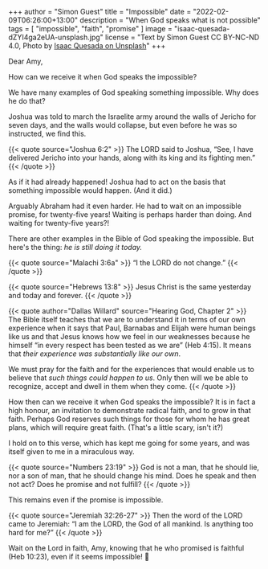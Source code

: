 +++
author = "Simon Guest"
title = "Impossible"
date = "2022-02-09T06:26:00+13:00"
description = "When God speaks what is not possible"
tags = [ "impossible", "faith", "promise" ]
image = "isaac-quesada-dZYI4ga2eUA-unsplash.jpg"
license = "Text by Simon Guest CC BY-NC-ND 4.0, Photo by [Isaac Quesada on Unsplash](https://unsplash.com/photos/dZYI4ga2eUA)"
+++

Dear Amy,

How can we receive it when God speaks the impossible?

We have many examples of God speaking something impossible. Why does he do that?

Joshua was told to march the Israelite army around the walls of Jericho for seven days, and the walls would collapse, but even before he was so instructed, we find this.

{{< quote source="Joshua 6:2" >}}
The LORD said to Joshua, “See, I have delivered Jericho into your hands, along with its king and its fighting men.”
{{< /quote >}}

As if it had already happened! Joshua had to act on the basis that something impossible would happen. (And it did.)

Arguably Abraham had it even harder. He had to wait on an impossible promise, for twenty-five years! Waiting is perhaps harder than doing. And waiting for twenty-five years?!

There are other examples in the Bible of God speaking the impossible. But here's the thing: _he is still doing it today._

{{< quote source="Malachi 3:6a" >}}
“I the LORD do not change.”
{{< /quote >}}

{{< quote source="Hebrews 13:8" >}}
Jesus Christ is the same yesterday and today and forever.
{{< /quote >}}

{{< quote author="Dallas Willard" source="Hearing God, Chapter 2" >}}
The Bible itself teaches that we are to understand it in terms of our own experience when it says that Paul, Barnabas and Elijah were human beings like us and that Jesus knows how we feel in our weaknesses because he himself “in every respect has been tested as we are” (Heb 4:15). It means that _their experience was substantially like our own_.

We must pray for the faith and for the experiences that would enable us to believe that _such things could happen to us_. Only then will we be able to recognize, accept and dwell in them when they come.
{{< /quote >}}

How then can we receive it when God speaks the impossible? It is in fact a high honour, an invitation to demonstrate radical faith, and to grow in that faith. Perhaps God reserves such things for those for whom he has great plans, which will require great faith. (That's a little scary, isn't it?)

I hold on to this verse, which has kept me going for some years, and was itself given to me in a miraculous way.

{{< quote source="Numbers 23:19" >}}
God is not a man, that he should lie, nor a son of man, that he should change his mind. Does he speak and then not act? Does he promise and not fulfill?
{{< /quote >}}

This remains even if the promise is impossible.

{{< quote source="Jeremiah 32:26-27" >}}
Then the word of the LORD came to Jeremiah: “I am the LORD, the God of all mankind. Is anything too hard for me?”
{{< /quote >}}

Wait on the Lord in faith, Amy, knowing that he who promised is faithful (Heb 10:23), even if it seems impossible!  🙏
